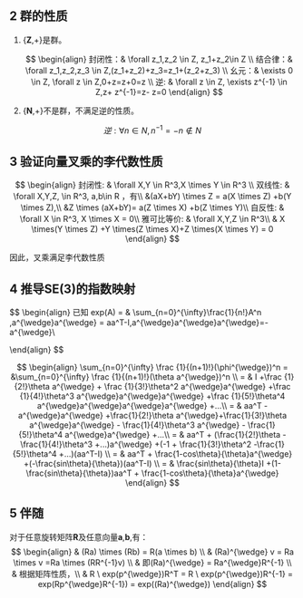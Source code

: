 ## 2 群的性质

1. {**Z**,+}是群。

  
   $$
   \begin{align}
   封闭性：& \forall z_1,z_2 \in Z, z_1+z_2\in Z  \\
   结合律：& \forall z_1,z_2,z_3 \in Z,(z_1+z_2)+z_3=z_1+(z_2+z_3) \\
   幺元：& \exists 0 \in Z, \forall z \in Z,0+z=z+0=z \\
   逆: & \forall z \in Z, \exists z^{-1} \in Z,z+ z^{-1}=z- z=0
   \end{align}
   $$

2. {**N**,+}不是群，不满足逆的性质。

$$
逆:\forall n \in N, n^{-1}=-n \notin N
$$

## 3 验证向量叉乘的李代数性质

$$
\begin{align}
封闭性: & \forall X,Y \in R^3,X \times Y \in R^3 \\ 
双线性: & \forall X,Y,Z, \in R^3, a,b\in R ，有\\
&(aX+bY) \times Z = a(X \times Z) +b(Y \times Z),\\
&Z \times (aX+bY)= a(Z \times X) +b(Z \times Y)\\
自反性: & \forall X \in R^3, X \times X = 0\\
雅可比等价: & \forall X,Y,Z \in R^3\\
& X \times(Y \times Z) +Y \times(Z \times X)+Z \times(X \times Y) = 0
\end{align}
$$

因此，叉乘满足李代数性质

## 4 推导SE(3)的指数映射

$$
\begin{align}
已知 exp(A) = &  \sum_{n=0}^{\infty}\frac{1}{n!}A^n ,a^{\wedge}a^{\wedge} = aa^T-I,a^{\wedge}a^{\wedge}a^{\wedge}=-a^{\wedge}\\

\end{align}
$$

$$
\begin{align}
\sum_{n=0}^{\infty} \frac {1}{(n+1)!}(\phi^{\wedge})^n  = &\sum_{n=0}^{\infty} \frac {1}{(n+1)!}(\theta a^{\wedge})^n \\
= & I +\frac {1}{2!}\theta a^{\wedge} + \frac {1}{3!}\theta^2 a^{\wedge}a^{\wedge} +\frac {1}{4!}\theta^3 a^{\wedge}a^{\wedge}a^{\wedge} +\frac {1}{5!}\theta^4 a^{\wedge}a^{\wedge}a^{\wedge}a^{\wedge} +...\\
= & aa^T -a^{\wedge}a^{\wedge} +\frac{1}{2!}\theta a^{\wedge}+\frac{1}{3!}\theta a^{\wedge}a^{\wedge} - \frac{1}{4!}\theta^3 a^{\wedge} - \frac{1}{5!}\theta^4 a^{\wedge}a^{\wedge} +...\\
= & aa^T + (\frac{1}{2!}\theta - \frac{1}{4!}\theta^3 +...)a^{\wedge} +(-1 + \frac{1}{3!}\theta^2 -\frac{1}{5!}\theta^4 +...)(aa^T-I) \\
= & aa^T + \frac{1-cos\theta}{\theta}a^{\wedge} +(-\frac{sin\theta}{\theta})(aa^T-I) \\
= & \frac{sin\theta}{\theta}I +(1- \frac{sin\theta}{\theta})aa^T + \frac{1-cos\theta}{\theta}a^{\wedge}
\end{align}
$$



## 5 伴随

对于任意旋转矩阵**R**及任意向量**a**,**b**,有：
$$
\begin{align}
& (Ra) \times (Rb) = R(a \times b) \\
& (Ra)^{\wedge} v = Ra \times v =Ra \times (RR^{-1}v) \\
& 即(Ra)^{\wedge} = Ra^{\wedge}R^{-1} \\
& 根据矩阵性质，\\
& R \ exp(p^{\wedge})R^T = R \ exp(p^{\wedge})R^{-1} = exp(Rp^{\wedge}R^{-1}) = exp((Ra)^{\wedge})
\end{align}
$$
